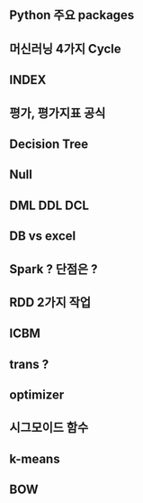 ## Python 주요 packages
## 머신러닝 4가지 Cycle
## INDEX
## 평가, 평가지표 공식
## Decision Tree
## Null
## DML DDL DCL
## DB vs excel
## Spark ? 단점은 ?
## RDD 2가지 작업
## ICBM
## trans ?
## optimizer
## 시그모이드 함수
## k-means
## BOW

